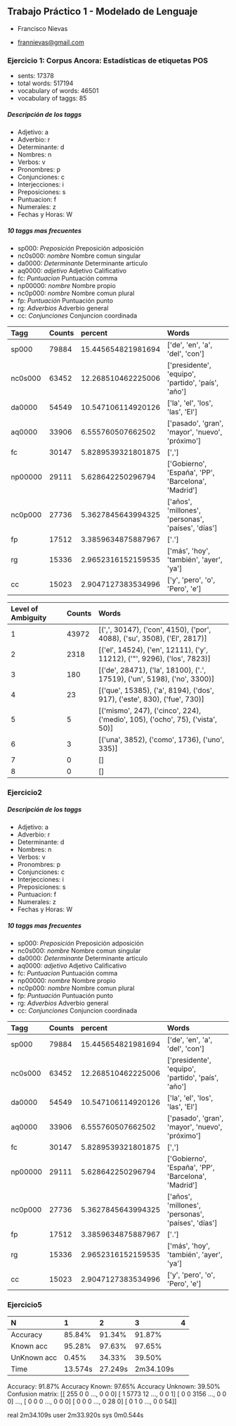 ## Trabajo Práctico 1 - Modelado de Lenguaje

- Francisco Nievas
* frannievas@gmail.com

### Ejercicio 1: Corpus Ancora: Estadísticas de etiquetas POS

- sents: 17378
- total words: 517194
- vocabulary of words: 46501
- vocabulary of taggs: 85


##### Descripción de los taggs
- Adjetivo: a
- Adverbio: r
- Determinante: d
- Nombres: n
- Verbos: v
- Pronombres: p
- Conjunciones: c
- Interjecciones: i
- Preposiciones: s
- Puntuacion: f
- Numerales: z
- Fechas y Horas: W

##### 10 taggs mas frecuentes

 * sp000: *Preposición* Preposición adposición
 * nc0s000: *nombre* Nombre comun singular
 * da0000: *Determinante* Determinante articulo
 * aq0000: *adjetivo* Adjetivo Calificativo
 * fc: *Puntuacion* Puntuación comma
 * np00000: *nombre* Nombre propio
 * nc0p000: *nombre* Nombre comun plural
 * fp: *Puntuación* Puntuación punto
 * rg: *Adverbios* Adverbio general
 * cc: *Conjunciones* Conjuncion coordinada

|   Tagg  | Counts |      percent       |                        Words                        |
| :------ | :----- | :----------------- | :-------------------------------------------------- |
|  sp000  | 79884  | 15.445654821981694 |           ['de', 'en', 'a', 'del', 'con']           |
| nc0s000 | 63452  | 12.268510462225006 |  ['presidente', 'equipo', 'partido', 'país', 'año'] |
|  da0000 | 54549  | 10.547106114920126 |           ['la', 'el', 'los', 'las', 'El']          |
|  aq0000 | 33906  | 6.555760507662502  |   ['pasado', 'gran', 'mayor', 'nuevo', 'próximo']   |
|    fc   | 30147  | 5.8289539321801875 |                        [',']                        |
| np00000 | 29111  | 5.628642250296794  | ['Gobierno', 'España', 'PP', 'Barcelona', 'Madrid'] |
| nc0p000 | 27736  | 5.3627845643994325 |  ['años', 'millones', 'personas', 'países', 'días'] |
|    fp   | 17512  | 3.3859634875887967 |                        ['.']                        |
|    rg   | 15336  | 2.9652316152159535 |       ['más', 'hoy', 'también', 'ayer', 'ya']       |
|    cc   | 15023  | 2.9047127383534996 |           ['y', 'pero', 'o', 'Pero', 'e']           |

| Level of Ambiguity | Counts |                                     Words                                     |
| :----------------- | :----- | :---------------------------------------------------------------------------- |
|         1          | 43972  |    [(',', 30147), ('con', 4150), ('por', 4088), ('su', 3508), ('El', 2817)]   |
|         2          |  2318  |    [('el', 14524), ('en', 12111), ('y', 11212), ('"', 9296), ('los', 7823)]   |
|         3          |  180   |    [('de', 28471), ('la', 18100), ('.', 17519), ('un', 5198), ('no', 3300)]   |
|         4          |   23   |    [('que', 15385), ('a', 8194), ('dos', 917), ('este', 830), ('fue', 730)]   |
|         5          |   5    | [('mismo', 247), ('cinco', 224), ('medio', 105), ('ocho', 75), ('vista', 50)] |
|         6          |   3    |                 [('una', 3852), ('como', 1736), ('uno', 335)]                 |
|         7          |   0    |                                       []                                      |
|         8          |   0    |                                       []                                      |






### Ejercicio2

##### Descripción de los taggs
- Adjetivo: a
- Adverbio: r
- Determinante: d
- Nombres: n
- Verbos: v
- Pronombres: p
- Conjunciones: c
- Interjecciones: i
- Preposiciones: s
- Puntuacion: f
- Numerales: z
- Fechas y Horas: W

##### 10 taggs mas frecuentes

 * sp000: *Preposición* Preposición adposición
 * nc0s000: *nombre* Nombre comun singular
 * da0000: *Determinante* Determinante articulo
 * aq0000: *adjetivo* Adjetivo Calificativo
 * fc: *Puntuacion* Puntuación comma
 * np00000: *nombre* Nombre propio
 * nc0p000: *nombre* Nombre comun plural
 * fp: *Puntuación* Puntuación punto
 * rg: *Adverbios* Adverbio general
 * cc: *Conjunciones* Conjuncion coordinada

|   Tagg  | Counts |      percent       |                        Words                        |
| :------ | :----- | :----------------- | :-------------------------------------------------- |
|  sp000  | 79884  | 15.445654821981694 |           ['de', 'en', 'a', 'del', 'con']           |
| nc0s000 | 63452  | 12.268510462225006 |  ['presidente', 'equipo', 'partido', 'país', 'año'] |
|  da0000 | 54549  | 10.547106114920126 |           ['la', 'el', 'los', 'las', 'El']          |
|  aq0000 | 33906  | 6.555760507662502  |   ['pasado', 'gran', 'mayor', 'nuevo', 'próximo']   |
|    fc   | 30147  | 5.8289539321801875 |                        [',']                        |
| np00000 | 29111  | 5.628642250296794  | ['Gobierno', 'España', 'PP', 'Barcelona', 'Madrid'] |
| nc0p000 | 27736  | 5.3627845643994325 |  ['años', 'millones', 'personas', 'países', 'días'] |
|    fp   | 17512  | 3.3859634875887967 |                        ['.']                        |
|    rg   | 15336  | 2.9652316152159535 |       ['más', 'hoy', 'también', 'ayer', 'ya']       |
|    cc   | 15023  | 2.9047127383534996 |           ['y', 'pero', 'o', 'Pero', 'e']           |


### Ejercicio5


| N            |   1    | 2      | 3        | 4  |
| :--          | :---   | :-     | :-       | :- |
| Accuracy     | 85.84% | 91.34% | 91.87%   |
| Known acc    | 95.28% | 97.63% | 97.65%   |
| UnKnown acc  | 0.45%  | 34.33% | 39.50%   |
| Time         | 13.574s| 27.249s| 2m34.109s|


Accuracy: 91.87%
Accuracy Known: 97.65%
Accuracy Unknown: 39.50%
Confusion matrix:
[[ 255    0    0 ...,    0    0    0]
 [   1 5773   12 ...,    0    0    1]
 [   0    0 3156 ...,    0    0    0]
 ...,
 [   0    0    0 ...,    0    0    0]
 [   0    0    0 ...,    0   28    0]
 [   0    1    0 ...,    0    0   54]]

real	2m34.109s
user	2m33.920s
sys	0m0.544s
